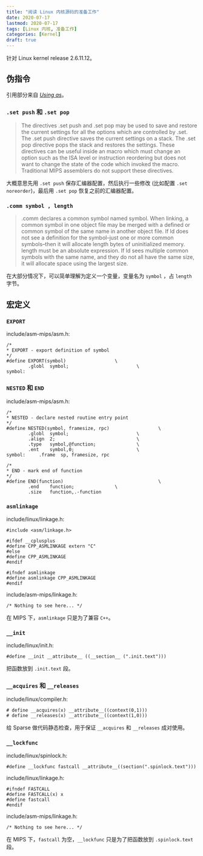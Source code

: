 ```yaml
---
title: "阅读 Linux 内核源码的准备工作"
date: 2020-07-17
lastmod: 2020-07-17
tags: [Linux 内核, 准备工作]
categories: [Kernel]
draft: true
--- 
```


针对 Linux kernel release 2.6.11.12。

<!--more-->

## 伪指令

引用部分来自 *[Using as](https://sourceware.org/binutils/docs-2.34/as/index.html)*。

### `.set push` 和 `.set pop`

> The directives .set push and .set pop may be used to save and restore the current settings for all the options which are controlled by .set. The .set push directive saves the current settings on a stack. The .set pop directive pops the stack and restores the settings.
> These directives can be useful inside an macro which must change an option such as the ISA level or instruction reordering but does not want to change the state of the code which invoked the macro.
> Traditional MIPS assemblers do not support these directives.

大概意思先用 `.set push` 保存汇编器配置，然后执行一些修改 (比如配置 `.set noreorder`)，最后用 `.set pop` 恢复之前的汇编器配置。

### `.comm symbol , length`

> .comm declares a common symbol named symbol. When linking, a common symbol in one object file may be merged with a defined or common symbol of the same name in another object file. If ld does not see a definition for the symbol–just one or more common symbols–then it will allocate length bytes of uninitialized memory. length must be an absolute expression. If ld sees multiple common symbols with the same name, and they do not all have the same size, it will allocate space using the largest size.

在大部分情况下，可以简单理解为定义一个变量，变量名为 `symbol` ，占 `length` 字节。

## 宏定义

### `EXPORT`

include/asm-mips/asm.h:

    /*
    * EXPORT - export definition of symbol
    */
    #define EXPORT(symbol)                  \
            .globl  symbol;                         \
    symbol:

### `NESTED` 和 `END`

include/asm-mips/asm.h:

    /*
    * NESTED - declare nested routine entry point
    */
    #define NESTED(symbol, framesize, rpc)                  \
            .globl  symbol;                         \
            .align  2;                              \
            .type   symbol,@function;               \
            .ent    symbol,0;                       \
    symbol:     .frame  sp, framesize, rpc

    /*
    * END - mark end of function
    */
    #define END(function)                                   \
            .end    function;               \
            .size   function,.-function

### `asmlinkage`

include/linux/linkage.h:

    #include <asm/linkage.h>

    #ifdef __cplusplus
    #define CPP_ASMLINKAGE extern "C"
    #else
    #define CPP_ASMLINKAGE
    #endif

    #ifndef asmlinkage
    #define asmlinkage CPP_ASMLINKAGE
    #endif

include/asm-mips/linkage.h:

    /* Nothing to see here... */

在 MIPS 下，`asmlinkage` 只是为了兼容 `C++`。

### `__init`

include/linux/init.h:

    #define __init __attribute__ ((__section__ (".init.text")))

把函数放到 `.init.text` 段。

### `__acquires` 和 `__releases`

include/linux/compiler.h:

    # define __acquires(x) __attribute__((context(0,1)))
    # define __releases(x) __attribute__((context(1,0)))

给 Sparse 做代码静态检查，用于保证 `__acquires` 和 `__releases` 成对使用。

### `__lockfunc`

include/linux/spinlock.h:

    #define __lockfunc fastcall __attribute__((section(".spinlock.text")))

include/linux/linkage.h:

    #ifndef FASTCALL
    #define FASTCALL(x) x
    #define fastcall
    #endif

include/asm-mips/linkage.h:

    /* Nothing to see here... */

在 MIPS 下，`fastcall` 为空，`__lockfunc` 只是为了把函数放到 `.spinlock.text` 段。

